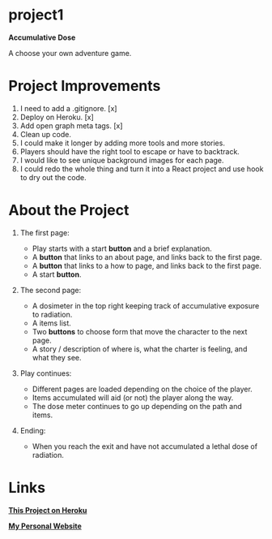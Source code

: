 # project1

**Accumulative Dose**

A choose your own adventure game.

# Project Improvements
1. I need to add a .gitignore. [x]
2. Deploy on Heroku. [x]
3. Add open graph meta tags. [x]
4. Clean up code.
5. I could make it longer by adding more tools and more stories.
6. Players should have the right tool to escape or have to backtrack.
7. I would like to see unique background images for each page.
8. I could redo the whole thing and turn it into a React project and use hook to dry out the code.

# About the Project
1. The first page:
   * Play starts with a start **button** and a brief explanation.
   * A **button** that links to an about page, and links back to the first page.
   * A **button** that links to a how to page, and links back to the first page.
   * A start **button**.

2. The second page:
   * A dosimeter in the top right keeping track of accumulative exposure to radiation.
   * A items list.
   * Two **buttons** to choose form that move the character to the next page.
   * A story / description of where is, what the charter is feeling, and what they see.

3. Play continues:
   * Different pages are loaded depending on the choice of the player.
   * Items accumulated will aid (or not) the player along the way.
   * The dose meter continues to go up depending on the path and items.

2. Ending:
   * When you reach the exit and have not accumulated a lethal dose of radiation.

# Links

[__This Project on Heroku__](https://accumulative-dose.herokuapp.com/)

[__My Personal Website__](http://www.jasonhargroveart.com/)
